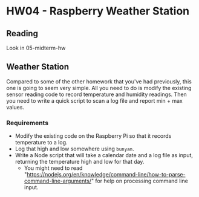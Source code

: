 # HW04 - Raspberry Weather Station

## Reading

Look in 05-midterm-hw

## Weather Station

Compared to some of the other homework that you've had previously, this one is going to seem very simple. All you need to do is modify the existing sensor reading code to record temperature and humidity readings. Then you need to write a quick script to scan a log file and report min + max values.

### Requirements
- Modify the existing code on the Raspberry Pi so that it records temperature to a log.
- Log that high and low somewhere using `bunyan`.
- Write a Node script that will take a calendar date and a log file as input, returning the temperature high and low for that day.
    - You might need to read "https://nodejs.org/en/knowledge/command-line/how-to-parse-command-line-arguments/" for help on processing command line input.
